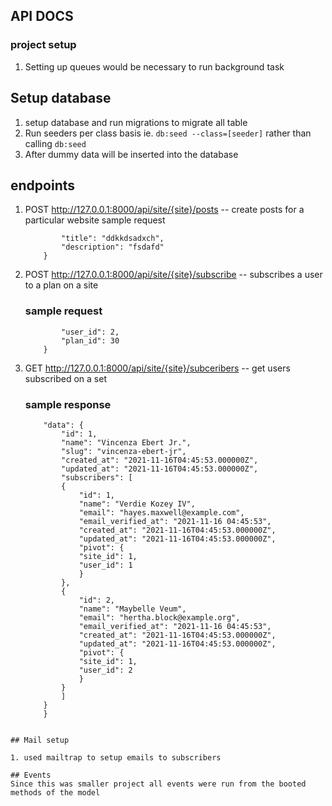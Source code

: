 ## API DOCS
### project setup
1. Setting up queues would be necessary to run background task

## Setup database 
1. setup database and run migrations to migrate all table
2. Run seeders per class basis ie. ```db:seed --class=[seeder]``` rather than calling ```db:seed```
3. After dummy data will be inserted into the database


## endpoints
1.  POST http://127.0.0.1:8000/api/site/{site}/posts -- create posts for a particular website
    sample request
    ```{
	        "title": "ddkkdsadxch",
	        "description": "fsdafd"
        }
    ```
2.  POST http://127.0.0.1:8000/api/site/{site}/subscribe -- subscribes a user to a plan on a site
    ### sample request
    ```{
            "user_id": 2,
            "plan_id": 30
        }
    ```

3.  GET http://127.0.0.1:8000/api/site/{site}/subceribers -- get users subscribed on a set
    ### sample response
    
    ```{
        "data": {
            "id": 1,
            "name": "Vincenza Ebert Jr.",
            "slug": "vincenza-ebert-jr",
            "created_at": "2021-11-16T04:45:53.000000Z",
            "updated_at": "2021-11-16T04:45:53.000000Z",
            "subscribers": [
            {
                "id": 1,
                "name": "Verdie Kozey IV",
                "email": "hayes.maxwell@example.com",
                "email_verified_at": "2021-11-16 04:45:53",
                "created_at": "2021-11-16T04:45:53.000000Z",
                "updated_at": "2021-11-16T04:45:53.000000Z",
                "pivot": {
                "site_id": 1,
                "user_id": 1
                }
            },
            {
                "id": 2,
                "name": "Maybelle Veum",
                "email": "hertha.block@example.org",
                "email_verified_at": "2021-11-16 04:45:53",
                "created_at": "2021-11-16T04:45:53.000000Z",
                "updated_at": "2021-11-16T04:45:53.000000Z",
                "pivot": {
                "site_id": 1,
                "user_id": 2
                }
            }
            ]
        }
        }
```

## Mail setup

1. used mailtrap to setup emails to subscribers

## Events
Since this was smaller project all events were run from the booted methods of the model